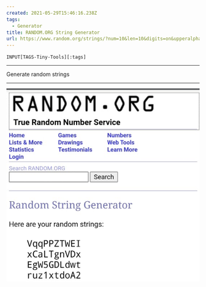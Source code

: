 ```yaml
---
created: 2021-05-29T15:46:16.238Z
tags: 
  - Generator
title: RANDOM.ORG String Generator
url: https://www.random.org/strings/?num=10&len=10&digits=on&upperalpha=on&loweralpha=on&unique=on&format=html&rnd=new
---
```

```meta-bind
INPUT[TAGS-Tiny-Tools][:tags]
```

___
Generate random strings
___

![](_attachments/random-org-string-generator.jpg)
